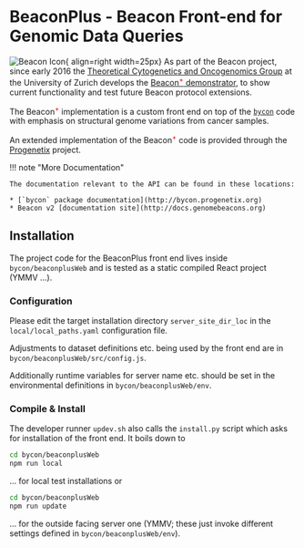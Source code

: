 # BeaconPlus - Beacon Front-end for Genomic Data Queries

![Beacon Icon](https://docs.progenetix.org/img/logo_beacon.png){ align=right width=25px} As part of the Beacon project, since early 2016 the [Theoretical Cytogenetics and Oncogenomics Group](https://baudisgroup.org) at the University of Zurich develops the
[Beacon<sup><span style="color: #d00;">+</span></sup> demonstrator](https://beaconplus.progenetix.org/),
to show current functionality and test future Beacon protocol extensions.

The Beacon<sup><span style="color: #d00;">+</span></sup> implementation is a
custom front end on top of the [`bycon`](http://bycon.progenetix.org)
code with emphasis on structural genome variations from cancer samples.

An extended implementation of the Beacon<sup><span style="color: #d00;">+</span></sup> code is provided through the [Progenetix](https://progenetix.org) project.

!!! note "More Documentation"

    The documentation relevant to the API can be found in these locations:

    * [`bycon` package documentation](http://bycon.progenetix.org)
    * Beacon v2 [documentation site](http://docs.genomebeacons.org)

## Installation

The project code for the BeaconPlus front end lives inside `bycon/beaconplusWeb`
and is tested as a static compiled React project (YMMV ...).

### Configuration

Please edit the target installation directory `server_site_dir_loc` in the
`local/local_paths.yaml` configuration file.

Adjustments to dataset definitions etc. being used by the front end are in
`bycon/beaconplusWeb/src/config.js`.

Additionally runtime variables for server name etc. should be set in the environmental
definitions in `bycon/beaconplusWeb/env`.

### Compile & Install

The developer runner `updev.sh` also calls the `install.py` script which asks
for installation of the front end. It boils down to

```bash
cd bycon/beaconplusWeb
npm run local
```
... for local test installations or 

```bash
cd bycon/beaconplusWeb
npm run update
```
... for the outside facing server one (YMMV; these just invoke different settings
defined in `bycon/beaconplusWeb/env`).